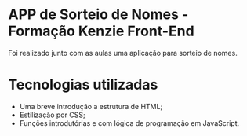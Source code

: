 # APP de Sorteio de Nomes - Formação Kenzie Front-End

Foi realizado junto com as aulas uma aplicação para sorteio de nomes.

# Tecnologias utilizadas
- Uma breve introdução a estrutura de HTML;
- Estilização por CSS;
- Funções introdutórias e com lógica de programação em JavaScript.

